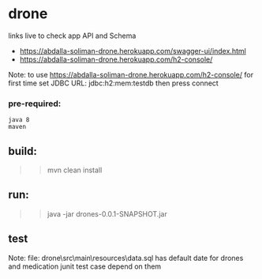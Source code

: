 # drone
links live to check app API and Schema
* https://abdalla-soliman-drone.herokuapp.com/swagger-ui/index.html
* https://abdalla-soliman-drone.herokuapp.com/h2-console/

Note:
to use https://abdalla-soliman-drone.herokuapp.com/h2-console/
for first time set JDBC URL: jdbc:h2:mem:testdb then press connect

### pre-required:
    java 8
    maven 

## build:
>> mvn clean install 
## run:
>> java -jar drones-0.0.1-SNAPSHOT.jar
## test
Note:
file:  drone\src\main\resources\data.sql
has default date for drones and medication 
junit test case depend on them

